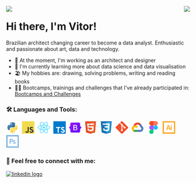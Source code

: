 <img align="right" src="https://media.giphy.com/media/L8K62iTDkzGX6/giphy.gif" height="140"/>
<img align="left" src="https://media.giphy.com/media/hvRJCLFzcasrR4ia7z/giphy.gif" width="40px"/>
<h1 align="left">Hi there, I'm Vitor! </h1>


<p align="left" margin-right="50px"> Brazilian architect changing career to become a data analyst. Enthusiastic and passionate about art, data and technology.</p>

- 🔭 At the moment, I'm working as an architect and designer
- 🌱 I'm currently learning more about data science and data visualisation
- 🏖️ My hobbies are: drawing, solving problems, writing and reading books
- 🧑‍💻 Bootcamps, trainings and challenges that I've already participated in: [Bootcamps and Challenges](https://github.com/Bootcamp-and-challenges)

<h3 align="left"> 🛠️ Languages and Tools: </h3>
<div>
  <img src="https://github.com/devicons/devicon/blob/master/icons/python/python-original.svg" title="Python" alt="Python" width="35" height="35"/>&nbsp;
  <img src="https://github.com/devicons/devicon/blob/master/icons/javascript/javascript-original.svg" title="JavaScript" alt="JavaScript" width="35" height="35"/>&nbsp;
  <img src="https://github.com/devicons/devicon/blob/master/icons/react/react-original.svg" title="React" alt="React" width="35" height="35"/>&nbsp;
  <img src="https://github.com/devicons/devicon/blob/master/icons/typescript/typescript-original.svg" title="Typescript" alt="Typescript" width="35" height="35"/>&nbsp;
  <img src="https://github.com/devicons/devicon/blob/master/icons/bootstrap/bootstrap-original.svg" title="Bootstrap" alt="Bootstrap" width="35" height="35"/>&nbsp;
  <img src="https://github.com/devicons/devicon/blob/master/icons/html5/html5-original.svg" title="HTML" alt="HTML" width="35" height="35"/>&nbsp;
  <img src="https://github.com/devicons/devicon/blob/master/icons/css3/css3-original.svg" title="CSS" alt="CSS" width="35" height="35"/>&nbsp;
  <img src="https://github.com/devicons/devicon/blob/master/icons/git/git-original.svg" title="Git" alt="Git" width="35" height="35"/>&nbsp;
  <img src="https://github.com/devicons/devicon/blob/master/icons/googlecloud/googlecloud-original.svg" title="Google Cloud" alt="Google Cloud" width="35" height="35"/>&nbsp;
  <img src="https://github.com/devicons/devicon/blob/master/icons/figma/figma-original.svg" title="Figma" alt="Figma" width="35" height="35"/>&nbsp;
  <img src="https://github.com/devicons/devicon/blob/master/icons/illustrator/illustrator-line.svg" title="Illustrator" alt="Illustrator" width="35" height="35"/>&nbsp;
  <img src="https://github.com/devicons/devicon/blob/master/icons/photoshop/photoshop-line.svg" title="Photoshop" alt="Photoshop" width="35" height="35"/>&nbsp;
</div>
<h3 align="left">🤙 Feel free to connect with me:</h3>
<div align="left">
  <a href="https://www.linkedin.com/in/vitorspires/" target="_blank">
    <img src="https://img.shields.io/static/v1?message=LinkedIn&logo=linkedin&label=&color=0077B5&logoColor=white&labelColor=&style=for-the-badge" height="25" alt="linkedin logo"/>
  </a>
</div>
